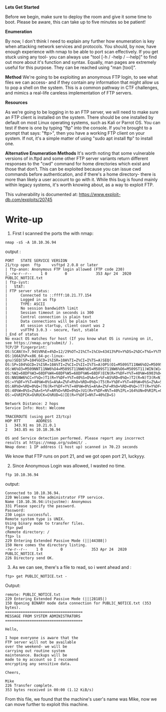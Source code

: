 
**Lets Get Started**

Before we begin, make sure to deploy the room and give it some time to boot. Please be aware, this can take up to five minutes so be patient!

**Enumeration**

By now, I don't think I need to explain any further how enumeration is key when attacking network services and protocols. You should, by now, have enough experience with nmap to be able to port scan effectively. If you get stuck using any tool- you can always use "tool [-h / -help / --help]" to find out more about it's function and syntax. Equally, man pages are extremely useful for this purpose. They can be reached using "man [tool]".

**Method**
We're going to be exploiting an anonymous FTP login, to see what files we can access- and if they contain any information that might allow us to pop a shell on the system. This is a common pathway in CTF challenges, and mimics a real-life careless implementation of FTP servers.

**Resources**

As we're going to be logging in to an FTP server, we will need to make sure an FTP client is installed on the system. There should be one installed by default on most Linux operating systems, such as Kali or Parrot OS. You can test if there is one by typing "ftp" into the console. If you're brought to a prompt that says: "ftp>", then you have a working FTP client on your system. If not, it's a simple matter of using "sudo apt install ftp" to install one.

**Alternative Enumeration Methods**
It's worth noting  that some vulnerable versions of in.ftpd and some other FTP server variants return different responses to the "cwd" command for home directories which exist and those that don’t. This can be exploited because you can issue cwd commands before authentication, and if there's a home directory- there is more than likely a user account to go with it. While this bug is found mainly within legacy systems, it's worth knowing about, as a way to exploit FTP.

This vulnerability is documented at: https://www.exploit-db.com/exploits/20745 


# Write-up

1) First I scanned the ports the with nmap:

```shell
nmap -sS -A 10.10.36.94
```

output : 

```shell
PORT   STATE SERVICE VERSION
21/tcp open  ftp     vsftpd 2.0.8 or later
| ftp-anon: Anonymous FTP login allowed (FTP code 230)
|_-rw-r--r--    1 0        0             353 Apr 24  2020 PUBLIC_NOTICE.txt
| ftp-syst: 
|   STAT: 
| FTP server status:
|      Connected to ::ffff:10.21.77.154
|      Logged in as ftp
|      TYPE: ASCII
|      No session bandwidth limit
|      Session timeout in seconds is 300
|      Control connection is plain text
|      Data connections will be plain text
|      At session startup, client count was 2
|      vsFTPd 3.0.3 - secure, fast, stable
|_End of status
No exact OS matches for host (If you know what OS is running on it, see https://nmap.org/submit/ ).
TCP/IP fingerprint:
OS:SCAN(V=7.94SVN%E=4%D=12/29%OT=21%CT=1%CU=43413%PV=Y%DS=2%DC=T%G=Y%TM=677
OS:166A3%P=x86_64-pc-linux-gnu)SEQ(SP=104%GCD=1%ISR=10A%TI=Z%CI=I%TS=A)SEQ(
OS:SP=104%GCD=1%ISR=10A%TI=Z%CI=I%II=I%TS=A)OPS(O1=M509ST11NW6%O2=M509ST11N
OS:W6%O3=M509NNT11NW6%O4=M509ST11NW6%O5=M509ST11NW6%O6=M509ST11)WIN(W1=68DF
OS:%W2=68DF%W3=68DF%W4=68DF%W5=68DF%W6=68DF)ECN(R=Y%DF=Y%T=40%W=6903%O=M509
OS:NNSNW6%CC=Y%Q=)T1(R=Y%DF=Y%T=40%S=O%A=S+%F=AS%RD=0%Q=)T2(R=N)T3(R=N)T4(R
OS:=Y%DF=Y%T=40%W=0%S=A%A=Z%F=R%O=%RD=0%Q=)T5(R=Y%DF=Y%T=40%W=0%S=Z%A=S+%F=
OS:AR%O=%RD=0%Q=)T6(R=Y%DF=Y%T=40%W=0%S=A%A=Z%F=R%O=%RD=0%Q=)T7(R=Y%DF=Y%T=
OS:40%W=0%S=Z%A=S+%F=AR%O=%RD=0%Q=)U1(R=Y%DF=N%T=40%IPL=164%UN=0%RIPL=G%RID
OS:=G%RIPCK=G%RUCK=G%RUD=G)IE(R=Y%DFI=N%T=40%CD=S)

Network Distance: 2 hops
Service Info: Host: Welcome

TRACEROUTE (using port 23/tcp)
HOP RTT       ADDRESS
1   343.91 ms 10.21.0.1
2   343.85 ms 10.10.36.94

OS and Service detection performed. Please report any incorrect results at https://nmap.org/submit/ .
Nmap done: 1 IP address (1 host up) scanned in 70.23 seconds
```

We know that FTP runs on port 21, and we got open port 21, luckyyy.

2) Since Anonymous Login was allowed, I wasted no time.

```shell
ftp 10.10.36.94
```

output: 

```shell
Connected to 10.10.36.94.
220 Welcome to the administrator FTP service.
Name (10.10.36.94:itsjustme): Anonymous
331 Please specify the password.
Password: 
230 Login successful.
Remote system type is UNIX.
Using binary mode to transfer files.
ftp> pwd
cRemote directory: /
ftp> ls
229 Entering Extended Passive Mode (|||44388|)
150 Here comes the directory listing.
-rw-r--r--    1 0        0             353 Apr 24  2020 PUBLIC_NOTICE.txt
226 Directory send OK.
```

3) As we can see, there's a file to read, so i went ahead and :

```shell
ftp> get PUBLIC_NOTICE.txt -
```

Output:

```shell
remote: PUBLIC_NOTICE.txt
229 Entering Extended Passive Mode (|||28185|)
150 Opening BINARY mode data connection for PUBLIC_NOTICE.txt (353 bytes).
===================================
MESSAGE FROM SYSTEM ADMINISTRATORS
===================================

Hello,

I hope everyone is aware that the
FTP server will not be available 
over the weekend- we will be 
carrying out routine system 
maintenance. Backups will be
made to my account so I reccomend
encrypting any sensitive data.

Cheers,

Mike 
226 Transfer complete.
353 bytes received in 00:00 (1.12 KiB/s)
```

From this file, we found that the machine's user's name was Mike, now we can move further to exploit this machine.